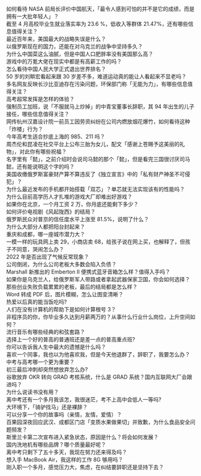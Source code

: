 如何看待 NASA 前局长评价中国航天，「最令人感到可怕的并不是它的成绩，而是拥有一大批年轻人」？  
截至 4 月高校毕业生就业落实率为 23.6 %，低收入等群体 21.47%，还有哪些信息值得关注？  
最近百年来，美国最大的战略失误是什么？  
以俄罗斯现在的国力，还能在对乌克兰的战争中坚持多久？  
为什么中国菜这么油腻，但是中国人口肥胖率没有美国那么高？  
游戏中的万氪大佬在现实中都是有高薪工作的吗？  
怎么看待中国人民大学正式退出世界排名？  
50 岁的刘畊宏看起来跟 30 岁差不多，难道运动真的能让人看起来不显老吗？  
多名网友反映长沙比亚迪存在污染问题，环保部门称「无能为力」，有哪些信息值得关注？  
高考超常发挥是怎样的体验？  
强制员工加班，说「不服就马上炒掉」的中青宝董事长辞职，其 94 年出生的儿子接任，哪些信息值得关注？  
网传杭州汉嘉设计院一前员工因劳资纠纷在公司内燃放烟花爆竹，如何看待这种「炸楼」行为？  
今年高考生适合抄底上海的 985、211 吗？  
周杰伦和昆凌在社交平台上公布三胎为女儿，配文「感谢上苍赐予这美丽的礼物」，对此你有哪些祝福？  
名字里有「懿」，之前介绍时会说司马懿的那个「懿」，但是看完三国很讨厌司马懿，还有能说明这个字的吗？  
美国收缴俄罗斯富豪财产算不算违反了《独立宣言》中的「私有财产神圣不可侵犯」？  
为什么最近发布的手机都开始搭载「双芯」？单芯就无法实现该有的性能吗？  
为什么目前高学历人才扎堆的游戏大厂却难出好游戏？  
如果你在北京，一个月工资 2 万，你月底还能剩下多少？  
如何评价电视剧《风起陇西》的结局？  
俄罗斯民众对普京的信任度水平上涨至 81.5%，说明了什么？  
为什么大部分人都把阳台封起来？  
重庆和成都，哪一座城市潜力大？  
一模一样的玩具网上卖 29，小商店卖 68，给孩子说在网上买，也解释了，但孩子不同意，哭闹怎么办？  
2022 年是否出现了气候反常现象？  
公司倒闭，为什么公司老板大多数会陷入负债？  
Marshall 新推出的 Emberton II 便携式蓝牙音箱怎么样？值得入手吗？  
如果你是乌克兰人，给俄罗斯军人带路或者拿起武器保家卫国，你会如何选择？  
那些创业失败负载累累的老板，最后的结局都是怎么样？  
Word 转成 PDF 后，图片模糊，怎么让图变清晰？  
热爱以后真的能当饭吃吗?  
人们在没有计算机的帮助下是如何计算根号 3？  
非程序员的你，你毕业多久达到月薪两万的？从事什么行业什么岗位，上升空间如何？  
流行音乐有哪些经典的和弦套路？  
选择上一个好的普高的普通班还是差一点的普高重点班?  
你可以告诉我人生中最大的遗憾是什么吗？  
喜欢一个同事，我也以为他喜欢我，但是今天他退群了，辞职了，我要怎么办？  
中考与高考哪一个更为重要？  
初三最后冲刺却突然想放弃怎么办?  
谷歌放弃 OKR 转向 GRAD 考核系统，什么是 GRAD 系统？国内互联网大厂会跟进吗？  
为什么说读书没有用？  
离中考还有一个多月我该怎，我很迷茫，考不上高中会低人一等吗?  
大环境下，「骑驴找马」还是裸辞？  
可以分享一个你的故事吗（亲情，友情，爱情）？  
百果园深夜回应武汉、成都区门店「变质水果做果切」并致歉，为什么食品安全问题频发？  
斯里兰卡第二次宣布进入紧急状态，原因是什么？将会如何发展？  
国内洗地机有哪些品牌？哪个质量最好呢？  
离中考只剩下了五十多天，我现在努力还来得及吗？  
想入手 MacBook Air，我这样的工作 8G 够用吗？  
刚入职一个多月，感觉压力大，焦虑，在纠结要辞职还是坚持下去？  
